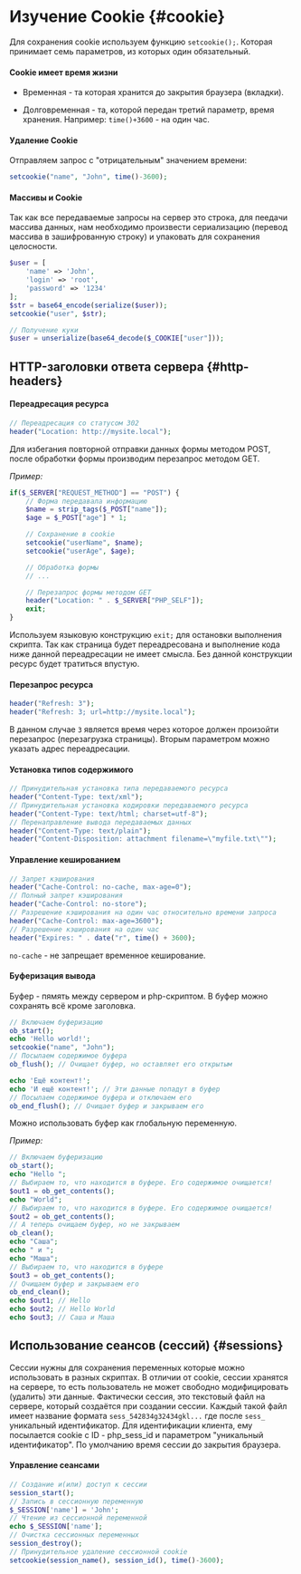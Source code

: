 # Изучение Cookie {#cookie}

Для сохранения cookie используем функцию `setcookie();`. Которая принимает семь параметров, из которых один обязательный.

#### Cookie имеет время жизни

- Временная - та которая хранится до закрытия браузера (вкладки).

- Долговременная - та, которой передан третий параметр, время хранения. Например: `time()+3600` - на один час.

#### Удаление Cookie

Отправляем запрос с "отрицательным" значением времени:

```php
setcookie("name", "John", time()-3600);
```

#### Массивы и Cookie

Так как все передаваемые запросы на сервер это строка, для пеедачи массива данных, нам необходимо произвести сериализацию (перевод массива в зашифрованную строку) и упаковать для сохранения целосности.

```php
$user = [
    'name' => 'John',
    'login' => 'root',
    'password' => '1234'
];
$str = base64_encode(serialize($user));
setcookie("user", $str);

// Получение куки
$user = unserialize(base64_decode($_COOKIE["user"]));
```

## HTTP-заголовки ответа сервера {#http-headers}

#### Переадресация ресурса

```php
// Переадресация со статусом 302
header("Location: http://mysite.local");
```

Для избегания повторной отправки данных формы методом POST, после обработки формы производим перезапрос методом GET.

_Пример:_

```php
if($_SERVER["REQUEST_METHOD"] == "POST") {
    // Форма передавала информацию
    $name = strip_tags($_POST["name"]);
    $age = $_POST["age"] * 1;

    // Сохранение в cookie
    setcookie("userName", $name);
    setcookie("userAge", $age);

    // Обработка формы
    // ...

    // Перезапрос формы методом GET
    header("Location: " . $_SERVER["PHP_SELF"]);
    exit;
}
```

Используем языковую конструкцию `exit;` для остановки выполнения скрипта. Так как страница будет переадресована и выполнение кода ниже данной переадресации не имеет смысла. Без данной конструкции ресурс будет тратиться впустую.

#### Перезапрос ресурса

```php
header("Refresh: 3");
header("Refresh: 3; url=http://mysite.local");
```

В данном случае `3` является время через которое должен произойти перезапрос (перезагрузка страницы). Вторым параметром можно указать адрес переадресации.

#### Установка типов содержимого

```php
// Принудительная установка типа передаваемого ресурса
header("Content-Type: text/xml");
// Принудительная установка кодировки передаваемого ресурса
header("Content-Type: text/html; charset=utf-8");
// Перенаправление вывода передаваемых данных
header("Content-Type: text/plain");
header("Content-Disposition: attachment filename=\"myfile.txt\"");
```

#### Управление кешированием

```php
// Запрет кэширования
header("Cache-Control: no-cache, max-age=0");
// Полный запрет кэширования
header("Cache-Control: no-store");
// Разрешение кэширования на один час относительно времени запроса
header("Cache-Control: max-age=3600");
// Разрешение кэширования на один час
header("Expires: " . date("r", time() + 3600);
```

`no-cache` - не запрещает временное кеширование.

#### Буферизация вывода

Буфер - пямять между сервером и php-скриптом. В буфер можно сохранять всё кроме заголовка.

```php
// Включаем буферизацию
ob_start();
echo 'Hello world!';
setcookie("name", "John");
// Посылаем содержимое буфера
ob_flush(); // Очищает буфер, но оставляет его открытым

echo 'Ещё контент!';
echo 'И ещё контент!'; // Эти данные попадут в буфер
// Посылаем содержимое буфера и отключаем его
ob_end_flush(); // Очищает буфер и закрываем его
```

Можно использовать буфер как глобальную переменную.

_Пример:_

```php
// Включаем буферизацию
ob_start();
echo "Hello ";
// Выбираем то, что находится в буфере. Его содержимое очищается!
$out1 = ob_get_contents();
echo "World";
// Выбираем то, что находится в буфере. Его содержимое очищается!
$out2 = ob_get_contents();
// А теперь очищаем буфер, но не закрываем
ob_clean();
echo "Саша";
echo " и ";
echo "Маша";
// Выбираем то, что находится в буфере
$out3 = ob_get_contents();
// Очищаем буфер и закрываем его
ob_end_clean();
echo $out1; // Hello
echo $out2; // Hello World
echo $out3; // Саша и Маша
```

## Использование сеансов (сессий) {#sessions}

Сессии нужны для сохранения переменных которые можно использовать в разных скриптах. В отличии от cookie, сессии хранятся на сервере, то есть пользователь не может свободно модифицировать (удалить) эти данные.
Фактически сессия, это текстовый файл на сервере, который создаётся при создании сессии. Каждый такой файл имеет название формата `sess_542834g32434gkl...` где после `sess_` уникальный идентификатор. Для идентификации клиента, ему посылается cookie с ID - php_sess_id и параметром "уникальный идентификатор".
По умолчанию время сессии до закрытия браузера.

#### Управление сеансами

```php
// Создание и(или) доступ к сессии
session_start();
// Запись в сессионную переменную
$_SESSION['name'] = 'John';
// Чтение из сессионной переменной
echo $_SESSION['name'];
// Очистка сессионных переменных
session_destroy();
// Принудительное удаление сессионной cookie
setcookie(session_name(), session_id(), time()-3600);
```